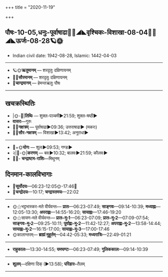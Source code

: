 +++
title = "2020-11-19"

+++
## पौषः-10-05,धनुः-पूर्वाषाढा🌛🌌◢◣वृश्चिकः-विशाखा-08-04🌌🌞◢◣ऊर्जः-08-28🪐🌞
- Indian civil date: 1942-08-28, Islamic: 1442-04-03
___________________
- 🪐🌞**ऋतुमानम्** — शरदृतुः दक्षिणायनम्
- 🌌🌞**सौरमानम्** — शरदृतुः दक्षिणायनम्
- 🌛**चान्द्रमानम्** — हेमन्तऋतुः पौषः
___________________


## खचक्रस्थितिः
- |🌞-🌛|**तिथिः** — शुक्ल-पञ्चमी►21:59; शुक्ल-षष्ठी►  
- **वासरः**—गुरुः  
- 🌌🌛**नक्षत्रम्** — पूर्वाषाढा►09:36; उत्तराषाढा► (मकरः)  
- 🌌🌞**सौर-नक्षत्रम्** — विशाखा►13:42; अनूराधा►  
___________________
- 🌛+🌞**योगः** — शूलः►09:53; गण्डः►  
- २|🌛-🌞|**करणम्** — बवः►10:32; बालवः►21:59; कौलवः►  
- 🌌🌛- **चन्द्राष्टम-राशिः**—मिथुनम्  


## दिनमान-कालविभागाः
- 🌅**सूर्योदयः**—06:23-12:05🌞️-17:46🌇  
- 🌛**चन्द्रोदयः**—10:17; **चन्द्रास्तमयः**—22:02  
___________________
- 🌞⚝भट्टभास्कर-मते वीर्यवन्तः— **प्रातः**—06:23-07:49; **साङ्गवः**—09:14-10:39; **मध्याह्नः**—12:05-13:30; **अपराह्णः**—14:55-16:20; **सायाह्नः**—17:46-19:20  
- 🌞⚝सायण-मते वीर्यवन्तः— **प्रातः-मु॰1**—06:23-07:09; **प्रातः-मु॰2**—07:09-07:54; **साङ्गवः-मु॰2**—09:25-10:11; **पूर्वाह्णः-मु॰2**—11:42-12:27; **अपराह्णः-मु॰2**—13:58-14:44; **सायाह्णः-मु॰2**—16:15-17:00; **सायाह्णः-मु॰3**—17:00-17:46  
- 🌞कालान्तरम्— **ब्राह्मं मुहूर्तम्**—04:42-05:33; **मध्यरात्रिः**—22:49-01:21  
___________________
- **राहुकालः**—13:30-14:55; **यमघण्टः**—06:23-07:49; **गुलिककालः**—09:14-10:39  
___________________
- **शूलम्**—दक्षिणा दिक् (►13:58); **परिहारः**–तैलम्  
___________________

